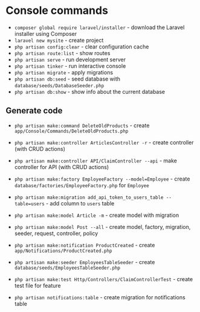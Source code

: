 # Console commands

- `composer global require laravel/installer` - download the Laravel installer using Composer
- `laravel new mysite` - create project
- `php artisan config:clear` - clear configuration cache
- `php artisan route:list` - show routes
- `php artisan serve` - run development server
- `php artisan tinker` - run interactive console
- `php artisan migrate` - apply migrations
- `php artisan db:seed` - seed database with `database/seeds/DatabaseSeeder.php`
- `php artisan db:show` - show info about the current database

## Generate code

- `php artisan make:command DeleteOldProducts` - create `app/Console/Commands/DeleteOldProducts.php`
- `php artisan make:controller ArticlesController -r` - create controller (with CRUD actions)
- `php artisan make:controller API/ClaimController --api` - make controller for API (with CRUD actions)
- `php artisan make:factory EmployeeFactory --model=Employee` - create `database/factories/EmployeeFactory.php` for `Employee`
- `php artisan make:migration add_api_token_to_users_table --table=users` - add column to `users` table
- `php artisan make:model Article -m` - create model with migration
- `php artisan make:model Post --all` - create model, factory, migration, seeder, request, controller, policy
- `php artisan make:notification ProductCreated` - create `app/Notifications/ProductCreated.php`
- `php artisan make:seeder EmployeesTableSeeder` - create `database/seeds/EmployeesTableSeeder.php`
- `php artisan make:test Http/Controllers/ClaimControllerTest` - create test file for feature

- `php artisan notifications:table` - create migration for notifications table
